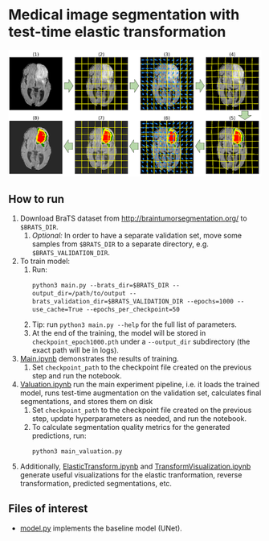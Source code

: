 # Medical image segmentation with test-time elastic transformation

![Illustration of elastic transformation workflow](pictures/elastic_transformation_workflow.png)

## How to run

1. Download BraTS dataset from http://braintumorsegmentation.org/ to `$BRATS_DIR`.
   1. _Optional:_ In order to have a separate validation set, move some samples from `$BRATS_DIR` to a separate directory, e.g. `$BRATS_VALIDATION_DIR`.
1. To train model:
   1. Run:
      ```shell
      python3 main.py --brats_dir=$BRATS_DIR --output_dir=/path/to/output --brats_validation_dir=$BRATS_VALIDATION_DIR --epochs=1000 --use_cache=True --epochs_per_checkpoint=50
      ```
   1. Tip: run `python3 main.py --help` for the full list of parameters.
   1. At the end of the training, the model will be stored in `checkpoint_epoch1000.pth` under a `--output_dir` subdirectory (the exact path will be in logs).
1. [Main.ipynb](Main.ipynb) demonstrates the results of training.
   1. Set `checkpoint_path` to the checkpoint file created on the previous step and run the notebook.
1. [Valuation.ipynb](Valuation.ipynb) run the main experiment pipeline, i.e. it loads the trained model, runs test-time augmentation on the validation set, calculates final segmentations, and stores them on disk
   1. Set `checkpoint_path` to the checkpoint file created on the previous step, update hyperparameters as needed, and run the notebook.
   1. To calculate segmentation quality metrics for the generated predictions, run:
      ```shell
      python3 main_valuation.py
      ```
1. Additionally, [ElasticTransform.ipynb](ElasticTransform.ipynb) and [TransformVisualization.ipynb](TransformVisualization.ipynb) generate useful visualizations for the elastic tranformation, reverse transformation, predicted segmentations, etc.

## Files of interest

* [model.py](model.py) implements the baseline model (UNet).
